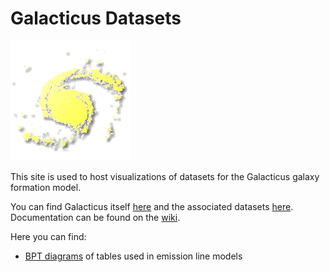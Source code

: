 # Galacticus Datasets


![logo](assets/New_Logo_Galaxy_192_Transparent.png)

This site is used to host visualizations of datasets for the Galacticus galaxy formation model.

You can find Galacticus itself [here](https://github.com/galacticusorg/galacticus) and the associated datasets [here](https://github.com/galacticusorg/datasets). Documentation can be found on the [wiki](https://github.com/galacticusorg/galacticus/wiki).

Here you can find:

* [BPT diagrams](https://galacticusorg.github.io/datasets/hiiRegions/index.html) of tables used in emission line models
